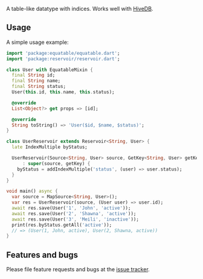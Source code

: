 A table-like datatype with indices. Works well with [HiveDB][hive].

## Usage

A simple usage example:

```dart
import 'package:equatable/equatable.dart';
import 'package:reservoir/reservoir.dart';

class User with EquatableMixin {
  final String id;
  final String name;
  final String status;
  User(this.id, this.name, this.status);

  @override
  List<Object?> get props => [id];

  @override
  String toString() => 'User($id, $name, $status)';
}

class UserReservoir extends Reservoir<String, User> {
  late IndexMultiple byStatus;

  UserReservoir(Source<String, User> source, GetKey<String, User> getKey)
      : super(source, getKey) {
    byStatus = addIndexMultiple('status', (user) => user.status);
  }
}

void main() async {
  var source = MapSource<String, User>();
  var res = UserReservoir(source, (User user) => user.id);
  await res.save(User('1', 'John', 'active'));
  await res.save(User('2', 'Shawna', 'active'));
  await res.save(User('3', 'Meili', 'inactive'));
  print(res.byStatus.getAll('active'));
  // => (User(1, John, active), User(2, Shawna, active))
}
```

## Features and bugs

Please file feature requests and bugs at the [issue tracker][tracker].

[tracker]: http://github.com/moontreeapp/reservoir/issues
[hive]: https://github.com/hivedb/hive